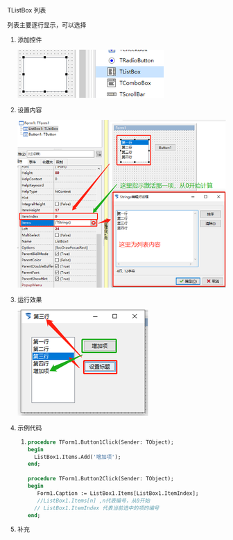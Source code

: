TListBox 列表

列表主要逐行显示，可以选择

1. 添加控件

   ![](16_TListBox/59.png)

2. 设置内容

   ![](16_TListBox/60.png)

3. 运行效果

   ![](16_TListBox/61.png)

4. 示例代码

   1. ```pascal
      procedure TForm1.Button1Click(Sender: TObject);
      begin
        ListBox1.Items.Add('增加项');
      end;
      
      procedure TForm1.Button2Click(Sender: TObject);
      begin
         Form1.Caption := ListBox1.Items[ListBox1.ItemIndex];
         //ListBox1.Items[n] ,n代表编号，从0开始
        // ListBox1.ItemIndex 代表当前选中的项的编号
      end;
      ```

      

5. 补充